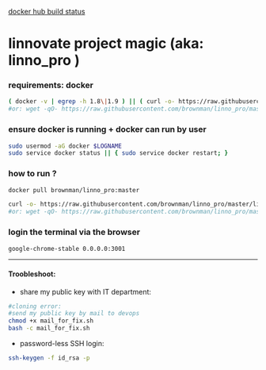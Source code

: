 [docker hub build status](https://hub.docker.com/r/brownman/linno_pro/builds/)


linnovate project magic (aka: linno_pro )
======

### requirements: docker

```bash
( docker -v | egrep -h 1.8\|1.9 ) || ( curl -o- https://raw.githubusercontent.com/brownman/linno_pro/master/docker_install.sh |  bash )
#or: wget -qO- https://raw.githubusercontent.com/brownman/linno_pro/master/docker_install.sh |  bash
```


### ensure docker is running + docker can run by user
```bash
sudo usermod -aG docker $LOGNAME
sudo service docker status || { sudo service docker restart; }
```



### how to run ?
```bash
docker pull brownman/linno_pro:master

curl -o- https://raw.githubusercontent.com/brownman/linno_pro/master/linno_pro.sh |  bash
#or: wget -qO- https://raw.githubusercontent.com/brownman/linno_pro/master/linno_pro.sh |  bash
```

### login the terminal via the browser
```bash
google-chrome-stable 0.0.0.0:3001
```

--------


####  Troobleshoot: 

- share my public key with IT department:

```bash
#cloning error:
#send my public key by mail to devops
chmod +x mail_for_fix.sh
bash -c mail_for_fix.sh
```

- password-less SSH login:

```bash
ssh-keygen -f id_rsa -p
```


